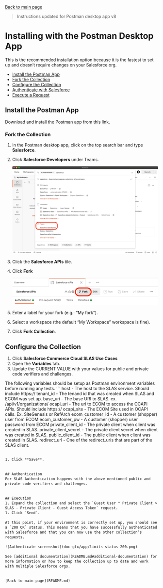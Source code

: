 [Back to main page](README.md)

> Instructions updated for Postman desktop app v8

# Installing with the Postman Desktop App

This is the recommended installation option because it is the fastest to set up and doesn’t require changes on your Salesforce org.

- [Install the Postman App](#install-the-postman-app)
- [Fork the Collection](#fork-the-collection)
- [Configure the Collection](#configure-the-collection)
- [Authenticate with Salesforce](#authenticate-with-salesforce)
- [Execute a Request](#execute-a-request)


## Install the Postman App

Download and install the Postman app from [this link](https://www.postman.com/downloads).


### Fork the Collection

1. In the Postman desktop app, click on the top search bar and type **Salesforce**.
1. Click **Salesforce Developers** under Teams.

    ![Searching for Salesforce screenshot](doc-gfx/app/search-salesforce.png)

1. Click the **Salesforce APIs** tile.
1. Click **Fork**

    ![Fork button screenshot](doc-gfx/app/fork-button.png)

1. Enter a label for your fork (e.g.: “My fork”).
1. Select a workspace (the default “My Workspace” workspace is fine).
1. Click **Fork Collection**.


## Configure the Collection

1. Click **Salesforce Commerce Cloud SLAS Use Cases**
1. Open the **Variables** tab.
1. Update the CURRENT VALUE with your values for public and private code verifiers and challenges.

The following variables should be setup as Postman environment variables before running any tests.
´´´
host - The host to the SLAS service. Should include https://
tenant_id - The tenand id that was created when SLAS and ECOM was set up.
base_uri - The base URI to SLAS. ex. /api/v1/organizations/
ocapi_uri - The uri to ECOM to access the OCAPI APIs. Should include https://
ocapi_site - The ECOM Site used in OCAPI calls. Ex. SiteGenesis or RefArch
ecom_customer_id - A customer (shopper) user from ECOM
ecom_customer_pw - A customer (shopper) user password from ECOM
private_client_id - The private client when client was created in SLAS.
private_client_secret - The private client secret when client was created in SLAS.
public_client_id - The public client when client was created in SLAS.
redirect_url - One of the redirect_uris that are part of the SLAS client.
```

1. Click **Save**.


## Authentication
For SLAS Authentication happens with the above mentioned public and private code verifiers and challenges.


## Execution
1. Expand the collection and select the `Guest User * Private Client > SLAS - Private Client - Guest Access Token` request.
1. Click `Send`.

At this point, if your environment is correctly set up, you should see a `200 OK` status. This means that you have successfully authenticated with Salesforce and that you can now use the other collection’s requests.

![Authenticate screenshot](doc-gfx/app/limits-status-200.png)

See [additional documentation](README.md#additional-documentation) for more information on how to keep the collection up to date and work with multiple Salesforce orgs.


[Back to main page](README.md)
